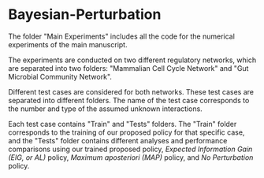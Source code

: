 # Bayesian-Perturbation

The folder "Main Experiments" includes all the code for the numerical experiments of the main manuscript. 

The experiments are conducted on two different regulatory networks, which are separated into two folders: "Mammalian Cell Cycle Network" and "Gut Microbial Community Network". 

Different test cases are considered for both networks. These test cases are separated into different folders. The name of the test case corresponds to the number and type of the assumed unknown interactions.

Each test case contains "Train" and "Tests" folders. The "Train" folder corresponds to the training of our proposed policy for that specific case, and the "Tests" folder contains different analyses and performance comparisons using our trained proposed policy, *Expected Information Gain (EIG, or AL)* policy, *Maximum aposteriori (MAP)* policy, and *No Perturbation* policy.
